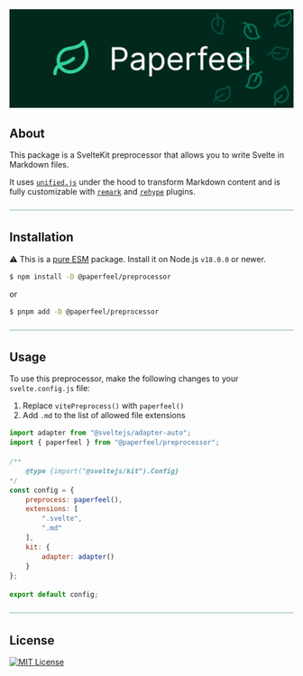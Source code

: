 <div align="center">
    <img src="https://raw.githubusercontent.com/paperfeel/.github/main/profile/paperfeel.png" alt="Paperfeel"/>
</div>

## About
This package is a SvelteKit preprocessor that allows you to write Svelte in Markdown files.

It uses [`unified.js`](https://unifiedjs.com) under the hood to transform Markdown content and is fully customizable with [`remark`](https://github.com/remarkjs/remark) and [`rehype`](https://github.com/rehypejs/rehype) plugins.

<img src="https://raw.githubusercontent.com/paperfeel/.github/main/profile/seperator.png" alt="Seperator"/>

## Installation
:warning: This is a [pure ESM](https://gist.github.com/sindresorhus/a39789f98801d908bbc7ff3ecc99d99c) package. Install it on Node.js `v18.0.0` or newer.

```bash
$ npm install -D @paperfeel/preprocessor
```

or

```bash
$ pnpm add -D @paperfeel/preprocessor
```

<img src="https://raw.githubusercontent.com/paperfeel/.github/main/profile/seperator.png" alt="Seperator"/>

## Usage
To use this preprocessor, make the following changes to your `svelte.config.js` file:

1. Replace `vitePreprocess()` with `paperfeel()`
2. Add `.md` to the list of allowed file extensions

```js
import adapter from "@sveltejs/adapter-auto";
import { paperfeel } from "@paperfeel/preprocessor";

/**
    @type {import("@sveltejs/kit").Config}
*/
const config = {
    preprocess: paperfeel(),
    extensions: [
        ".svelte",
        ".md"
    ],
    kit: {
        adapter: adapter()
    }
};

export default config;
```

<img src="https://raw.githubusercontent.com/paperfeel/.github/main/profile/seperator.png" alt="Seperator"/>

## License
<a href="./LICENSE">
    <img src="https://img.shields.io/badge/License-MIT-green?style=flat-square" alt="MIT License"/>
</a>